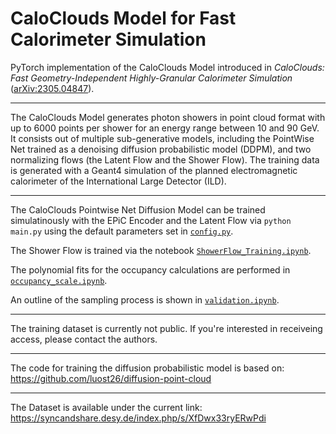 # CaloClouds Model for Fast Calorimeter Simulation

PyTorch implementation of the CaloClouds Model introduced in *CaloClouds: Fast Geometry-Independent Highly-Granular Calorimeter Simulation* ([arXiv:2305.04847](https://arxiv.org/abs/2305.04847)).

---

The CaloClouds Model generates photon showers in point cloud format with up to 6000 points per shower for an energy range between 10 and 90 GeV. It consists out of multiple sub-generative models, including the PointWise Net trained as a denoising diffusion probabilistic model (DDPM), and two normalizing flows (the Latent Flow and the Shower Flow). The training data is generated with a Geant4 simulation of the planned electromagnetic calorimeter of the International Large Detector (ILD).

---

The CaloClouds Pointwise Net Diffusion Model can be trained simulatinously with the EPiC Encoder and the Latent Flow via `python main.py` using the default parameters set in [`config.py`](./configs.py).

The Shower Flow is trained via the notebook [`ShowerFlow_Training.ipynb`](./ShowerFlow_Training.ipynb).

The polynomial fits for the occupancy calculations are performed in [`occupancy_scale.ipynb`](./occupancy_scale.ipynb).

An outline of the sampling process is shown in [`validation.ipynb`](./validation.ipynb).

---

The training dataset is currently not public. If you're interested in receiveing access, please contact the authors. 

---

The code for training the diffusion probabilistic model is based on: https://github.com/luost26/diffusion-point-cloud

---

The Dataset is available under the current link: https://syncandshare.desy.de/index.php/s/XfDwx33ryERwPdi
